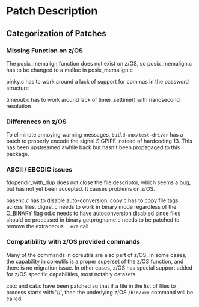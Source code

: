 # Patch Description

## Categorization of Patches

### Missing Function on z/OS

The posix_memalign function does not exist on z/OS, so posix_memalign.c has to be changed to a malloc in
posix_memalign.c

pinky.c has to work around a lack of support for commas in the password structure

timeout.c has to work around lack of timer_settime() with nanosecond resolution

### Differences on z/OS

To eliminate annoying warning messages, `build-aux/test-driver` has a patch to properly encode
the signal SIGPIPE instead of hardcoding 13. This has been upstreamed awhile back but hasn't
been propagaged to this package.

### ASCII / EBCDIC issues

fdopendir_with_dup does not close the file descriptor, which seems a bug, but has not yet 
been accepted. It causes problems on z/OS.

basenc.c has to disable auto-conversion.
copy.c has to copy file tags across files.
digest.c needs to work in binary mode regardless of the O_BINARY flag
od.c needs to have autoconversion disabled since files should be processed in binary
getprogname.c needs to be patched to remove the extraneous `__e2a` call

### Compatibility with z/OS provided commands

Many of the commands in coreutils are also part of z/OS. In some cases, the capability in coreutils
is a proper superset of the z/OS function, and there is no migration issue.
In other cases, z/OS has special support added for z/OS specific capabilities, most notably datasets.

cp.c and cat.c have been patched so that if a file in the list of files to process starts with '//', 
then the underlying z/OS `/bin/xxx` command will be called.

